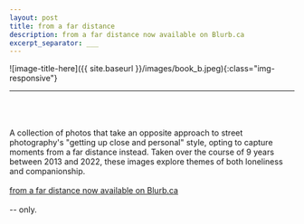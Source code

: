 ```yaml
---
layout: post
title: from a far distance
description: from a far distance now available on Blurb.ca
excerpt_separator: ___
---
```

  ![image-title-here]({{ site.baseurl }}/images/book_b.jpeg){:class="img-responsive"}
  ___
  <br/>
  <br/>
  <br/>A collection of photos that take an opposite approach to street photography's "getting up close and personal" style, opting to capture moments from a far distance instead. Taken over the course of 9 years between 2013 and 2022, these images explore themes of both loneliness and companionship.
  <br/>
  <br/>
  <a href="https://www.blurb.ca/b/11217295-from-a-far-distance">from a far distance now available on Blurb.ca</a>
  <br/>
  <br/>
  -- only.
